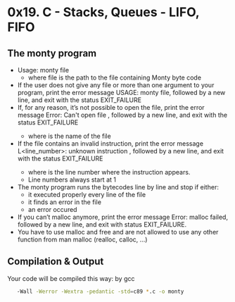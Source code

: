 
# 0x19. C - Stacks, Queues - LIFO, FIFO
## The monty program
* Usage: monty file 
    * where file is the path to the file containing Monty byte code
* If the user does not give any file or more than one argument to your program, print the error message USAGE: monty file, followed by a new line, and exit with the status EXIT_FAILURE
* If, for any reason, it’s not possible to open the file, print the error message Error: Can't open file <file>, followed by a new line, and exit with the status EXIT_FAILURE
    * where <file> is the name of the file
* If the file contains an invalid instruction, print the error message L<line_number>: unknown instruction <opcode>, followed by a new line, and exit with the status EXIT_FAILURE    
    * where is the line number where the instruction appears.
    * Line numbers always start at 1    
* The monty program runs the bytecodes line by line and stop if either:
    * it executed properly every line of the file
    * it finds an error in the file
    * an error occured
* If you can’t malloc anymore, print the error message Error: malloc failed, followed by a new line, and exit with status EXIT_FAILURE.
* You have to use malloc and free and are not allowed to use any other function from man malloc (realloc, calloc, …)





## Compilation & Output

Your code will be compiled this way: by gcc

```bash
   -Wall -Werror -Wextra -pedantic -std=c89 *.c -o monty
```
    
